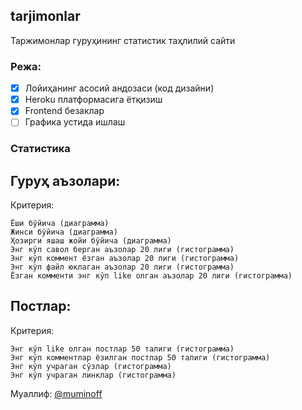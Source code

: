 ## tarjimonlar

Таржимонлар гуруҳининг статистик таҳлилий сайти

### Режа:

- [x] Лойиҳанинг асосий андозаси (код дизайни)
- [x] Heroku платформасига ётқизиш
- [x] Frontend безаклар
- [ ] Графика устида ишлаш

### Статистика

Гуруҳ аъзолари:
---------------
  Критерия: 

    Ёши бўйича (диаграмма)
    Жинси бўйича (диаграмма)
    Ҳозирги яшаш жойи бўйича (диаграмма)
    Энг кўп савол берган аъзолар 20 лиги (гистограмма)
    Энг кўп коммент ёзган аъзолар 20 лиги (гистограмма)
    Энг кўп файл юклаган аъзолар 20 лиги (гистограмма)
    Ёзган комменти энг кўп like олган аъзолар 20 лиги (гистограмма)

Постлар:
--------
  Критерия:

    Энг кўп like олган постлар 50 талиги (гистограмма)
    Энг кўп комментлар ёзилган постлар 50 талиги (гистограмма)
    Энг кўп учраган сўзлар (гистограмма)
    Энг кўп учраган линклар (гистограмма)

Муаллиф: [@muminoff](https://github.com/muminoff/)

